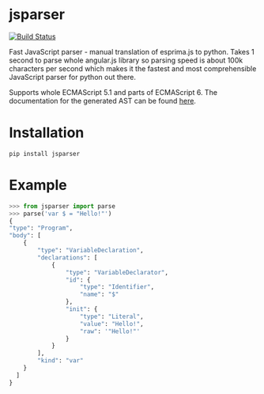 # jsparser
[![Build Status](https://travis-ci.org/PiotrDabkowski/jsparser.svg?branch=master)](https://travis-ci.org/PiotrDabkowski/jsparser)

Fast JavaScript parser - manual translation of esprima.js to python. Takes 1 second to parse whole angular.js library 
so parsing speed is about 100k characters per second which makes it the fastest and most comprehensible JavaScript parser for python out there.

Supports whole ECMAScript 5.1 and parts of ECMAScript 6. The documentation for the generated AST can be found 
[here](https://esprima.readthedocs.io/en/3.1/syntax-tree-format.html).

# Installation 

    pip install jsparser
    
# Example
```python
>>> from jsparser import parse
>>> parse('var $ = "Hello!"')
{
"type": "Program",
"body": [
    {
        "type": "VariableDeclaration",
        "declarations": [
            {
                "type": "VariableDeclarator",
                "id": {
                    "type": "Identifier",
                    "name": "$"
                },
                "init": {
                    "type": "Literal",
                    "value": "Hello!",
                    "raw": '"Hello!"'
                }
            }
        ],
        "kind": "var"
    }
  ]
}
```
